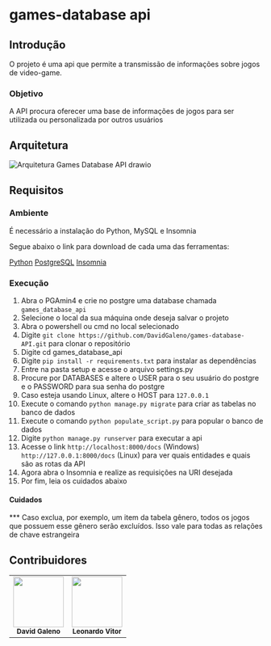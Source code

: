 # games-database api

## Introdução
O projeto é uma api que permite a transmissão de informações sobre jogos de video-game.

### Objetivo

A API procura oferecer uma base de informações de jogos para ser utilizada ou personalizada por outros usuários

## Arquitetura
![Arquitetura Games Database API drawio](https://github.com/DavidGaleno/games-database-API/assets/92187957/b77eefdc-1970-4aaf-92bc-fa4bc98efefa)

## Requisitos

### Ambiente

É necessário a instalação do Python, MySQL e Insomnia <br />

Segue abaixo o link para download de cada uma das ferramentas:

[Python](https://www.python.org/downloads/)
[PostgreSQL](https://www.postgresql.org/download/)
[Insomnia](https://insomnia.rest/download)

### Execução

1. Abra o PGAmin4 e crie no postgre uma database chamada ```games_database_api```
2. Selecione o local da sua máquina onde deseja salvar o projeto
3. Abra o powershell ou cmd no local selecionado
4. Digite  ```git clone https://github.com/DavidGaleno/games-database-API.git``` para clonar o repositório
5. Digite cd games_database_api
6. Digite ```pip install -r requirements.txt``` para instalar as dependências
7. Entre na pasta setup e acesse o arquivo settings.py
8. Procure por DATABASES e altere o USER para o seu usuário do postgre e o PASSWORD para sua senha do postgre
9. Caso esteja usando Linux, altere o HOST para  ``` 127.0.0.1 ```
10. Execute o comando ``` python manage.py migrate ``` para criar as tabelas no banco de dados 
11. Execute o comando ``` python populate_script.py ``` para popular o banco de dados 
12. Digite ```python manage.py runserver``` para executar a api
13. Acesse o link ```http://localhost:8000/docs``` (Windows) ```http://127.0.0.1:8000/docs``` (Linux) para ver quais entidades e quais são as rotas da API
14. Agora abra o Insomnia e realize as requisições na URI desejada
15. Por fim, leia os cuidados abaixo
#### Cuidados

*** Caso exclua, por exemplo, um item da tabela gênero, todos os jogos que possuem esse gênero serão excluídos. Isso vale para todas as relações de chave estrangeira <br>


## Contribuidores
<table>
  <tr>
    <td align="center"><img src="https://avatars.githubusercontent.com/u/92187957?v=4" width="100px;" alt=""/><br /><sub><b>David Galeno</b></sub></td>
    <td align="center"><img src="https://avatars.githubusercontent.com/u/128062428?s=48&v=4" width="100px;" alt=""/><br /><sub><b>Leonardo Vitor</b></sub></td>
  </tr>
</table>
